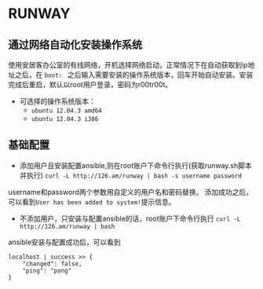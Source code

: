 # RUNWAY

## 通过网络自动化安装操作系统

使用安居客办公室的有线网络，开机选择网络启动，正常情况下在自动获取到ip地址之后，在 `boot: ` 之后输入需要安装的操作系统版本，回车开始自动安装。安装完成后重启，默认以root用户登录，密码为r00tr00t。

* 可选择的操作系统版本：
  * `ubuntu 12.04.3 amd64`
  * `ubuntu 12.04.3 i386`

## 基础配置
* 添加用户且安装配置ansible,则在root账户下命令行执行(获取runway.sh脚本并执行) `curl -L http://126.am/runway | bash -s username password `
   

username和password两个参数用自定义的用户名和密码替换。
添加成功之后，可以看到`User has been added to system!`提示信息。

* 不添加用户，只安装与配置ansible的话，root账户下命令行执行 `curl -L http://126.am/runway | bash ` 

ansible安装与配置成功后，可以看到

```
localhost | success >> {
	"changed": false,
	"ping": "pong"
}
````



